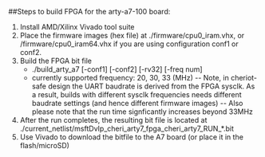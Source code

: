 ##Steps to build FPGA for the arty-a7-100 board:
1. Install AMD/Xilinx Vivado tool suite
2. Place the firmware images (hex file) at ./firmware/cpu0_iram.vhx, or /firmware/cpu0_iram64.vhx if you are using configuration conf1 or conf2.
4. Build the FPGA bit file
   -  ./build_arty_a7 [-conf1] [-conf2] [-rv32] [-freq num] 
   -  currently supported frequency: 20, 30, 33 (MHz)
      -- Note, in cheriot-safe design the UART baudrate is derived from the FPGA sysclk. As a result, builds with different sysclk frequencies needs different baudrate settings (and hence different firmware images)
      -- Also please note that the run time signficantly increases beyond 33MHz
5. After the run completes, the resulting bit file is located at ./current_netlist/msftDvIp_cheri_arty7_fpga_cheri_arty7_RUN_*.bit
6. Use Vivado to download the bitfile to the A7 board (or place it in the flash/microSD)
